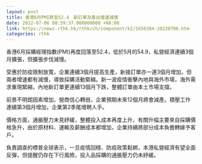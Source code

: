 ```yaml
---
layout: post
title: 香港6月PMI跌至52.4　新訂單及產出增速減慢
date: 2022-07-06 08:59:37.000000000 +08:00
link: https://news.rthk.hk/rthk/ch/component/k2/1656384-20220706.htm
categories: rthk
---
```


香港6月採購經理指數(PMI)再度回落至52.4，低於5月的54.9，私營經濟連續3個月擴張，但擴張步伐減慢。

受惠於防疫限制放寬，企業連續3個月提高生產，新接訂單亦一連3個月增加，但兩者增速都有減慢，導致採購活動緊縮。新一波疫情衝擊內地與海外市場，海外需求重現緊縮，內地新訂單更連續13個月下跌，整體訂單由本土市場支撐。

前景不明朗因素增加，營商信心轉弱，企業預期未來12個月將會減產。積壓工作連續第3個月增加，企業第2季尾增聘人手。

價格方面，通脹壓力未見紓緩，整體投入成本再度上升，有關升幅主要來自採購價格急升，由於原材料、運輸及薪酬成本都增加，企業持續將部分成本負擔轉嫁予客戶。

負責調查的標普全球表示，一旦疫情回穩、防疫政策鬆綁，本港私營經濟有望全面反彈，但提醒仍存在下行風險，投入品採購的通脹壓力仍未紓緩。
